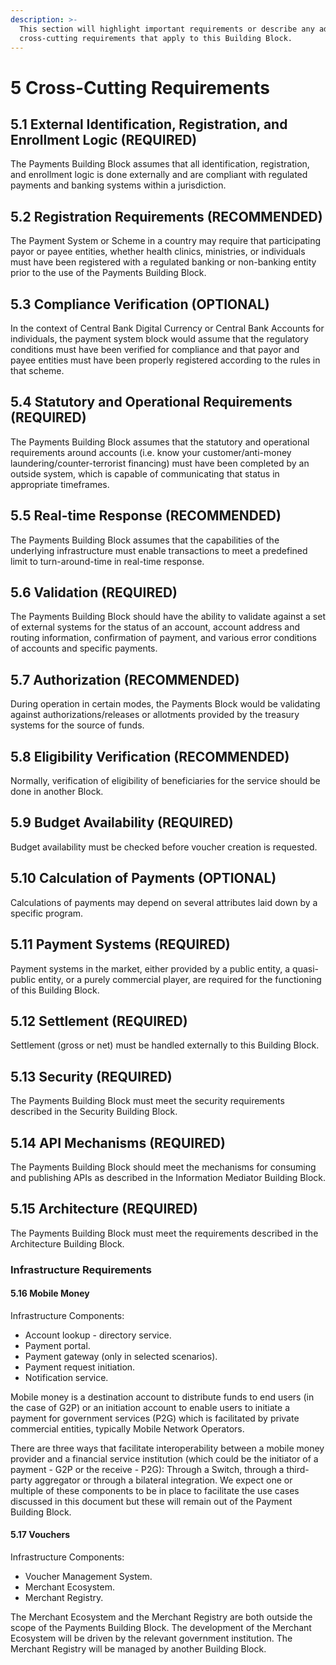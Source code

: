 ```yaml
---
description: >-
  This section will highlight important requirements or describe any additional
  cross-cutting requirements that apply to this Building Block.
---
```


# 5 Cross-Cutting Requirements

## 5.1 External Identification, Registration, and Enrollment Logic (REQUIRED)

The Payments Building Block assumes that all identification, registration, and enrollment logic is done externally and are compliant with regulated payments and banking systems within a jurisdiction.

## 5.2 Registration Requirements (RECOMMENDED)

The Payment System or Scheme in a country may require that participating payor or payee entities, whether health clinics, ministries, or individuals must have been registered with a regulated banking or non-banking entity prior to the use of the Payments Building Block.

## 5.3 Compliance Verification (OPTIONAL)

In the context of Central Bank Digital Currency or Central Bank Accounts for individuals, the payment system block would assume that the regulatory conditions must have been verified for compliance and that payor and payee entities must have been properly registered according to the rules in that scheme.

## 5.4 Statutory and Operational Requirements (REQUIRED)

The Payments Building Block assumes that the statutory and operational requirements around accounts (i.e. know your customer/anti-money laundering/counter-terrorist financing) must have been completed by an outside system, which is capable of communicating that status in appropriate timeframes.

## 5.5 Real-time Response (RECOMMENDED)

The Payments Building Block assumes that the capabilities of the underlying infrastructure must enable transactions to meet a predefined limit to turn-around-time in real-time response.

## 5.6 Validation (REQUIRED)

The Payments Building Block should have the ability to validate against a set of external systems for the status of an account, account address and routing information, confirmation of payment, and various error conditions of accounts and specific payments.

## 5.7 Authorization (RECOMMENDED)

During operation in certain modes, the Payments Block would be validating against authorizations/releases or allotments provided by the treasury systems for the source of funds.

## 5.8 Eligibility Verification (RECOMMENDED)

Normally, verification of eligibility of beneficiaries for the service should be done in another Block.

## 5.9 Budget Availability (REQUIRED)

Budget availability must be checked before voucher creation is requested.

## 5.10 Calculation of Payments (OPTIONAL)

Calculations of payments may depend on several attributes laid down by a specific program.

## 5.11 Payment Systems (REQUIRED)

Payment systems in the market, either provided by a public entity, a quasi-public entity, or a purely commercial player, are required for the functioning of this Building Block.

## 5.12 Settlement (REQUIRED)

Settlement (gross or net) must be handled externally to this Building Block.

## 5.13 Security (REQUIRED)

The Payments Building Block must meet the security requirements described in the Security Building Block.

## 5.14 API Mechanisms (REQUIRED)

The Payments Building Block should meet the mechanisms for consuming and publishing APIs as described in the Information Mediator Building Block.

## 5.15 Architecture (REQUIRED)

The Payments Building Block must meet the requirements described in the Architecture Building Block.

### Infrastructure Requirements <a href="#docs-internal-guid-c5cf6da5-7fff-ad96-4712-4d822a57777d" id="docs-internal-guid-c5cf6da5-7fff-ad96-4712-4d822a57777d"></a>

#### 5.16 Mobile Money

Infrastructure Components:

* Account lookup - directory service.
* Payment portal.
* Payment gateway (only in selected scenarios).
* Payment request initiation.
* Notification service.

Mobile money is a destination account to distribute funds to end users (in the case of G2P) or an initiation account to enable users to initiate a payment for government services (P2G) which is facilitated by private commercial entities, typically Mobile Network Operators.

There are three ways that facilitate interoperability between a mobile money provider and a financial service institution (which could be the initiator of a payment - G2P or the receive - P2G): Through a Switch, through a third-party aggregator or through a bilateral integration. We expect one or multiple of these components to be in place to facilitate the use cases discussed in this document but these will remain out of the Payment Building Block.

#### 5.17 Vouchers

Infrastructure Components:&#x20;

* Voucher Management System.&#x20;
* Merchant Ecosystem.
* Merchant Registry.

The Merchant Ecosystem and the Merchant Registry are both outside the scope of the Payments Building Block. The development of the Merchant Ecosystem will be driven by the relevant government institution. The Merchant Registry will be managed by another Building Block.
